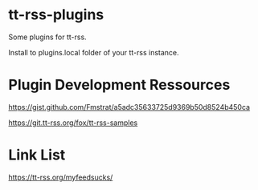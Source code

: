 # tt-rss-plugins
Some plugins for tt-rss.

Install to plugins.local folder of your tt-rss instance.

# Plugin Development Ressources
https://gist.github.com/Fmstrat/a5adc35633725d9369b50d8524b450ca

https://git.tt-rss.org/fox/tt-rss-samples

# Link List
https://tt-rss.org/myfeedsucks/
